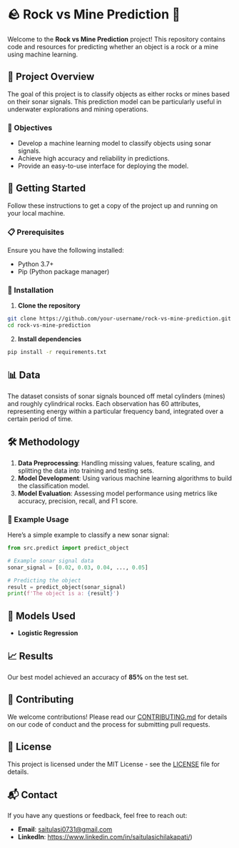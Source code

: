 
# 🪨 Rock vs Mine Prediction 🚢

Welcome to the **Rock vs Mine Prediction** project! This repository contains code and resources for predicting whether an object is a rock or a mine using machine learning.

## 🌟 Project Overview

The goal of this project is to classify objects as either rocks or mines based on their sonar signals. This prediction model can be particularly useful in underwater explorations and mining operations.

### 🎯 Objectives

- Develop a machine learning model to classify objects using sonar signals.
- Achieve high accuracy and reliability in predictions.
- Provide an easy-to-use interface for deploying the model.

## 🚀 Getting Started

Follow these instructions to get a copy of the project up and running on your local machine.

### 📋 Prerequisites

Ensure you have the following installed:

- Python 3.7+
- Pip (Python package manager)

### 🔧 Installation

1. **Clone the repository**

```sh
git clone https://github.com/your-username/rock-vs-mine-prediction.git
cd rock-vs-mine-prediction
```

2. **Install dependencies**

```sh
pip install -r requirements.txt
```

## 📊 Data

The dataset consists of sonar signals bounced off metal cylinders (mines) and roughly cylindrical rocks. Each observation has 60 attributes, representing energy within a particular frequency band, integrated over a certain period of time.

## 🛠️ Methodology

1. **Data Preprocessing**: Handling missing values, feature scaling, and splitting the data into training and testing sets.
2. **Model Development**: Using various machine learning algorithms to build the classification model.
3. **Model Evaluation**: Assessing model performance using metrics like accuracy, precision, recall, and F1 score.

### 🧪 Example Usage

Here’s a simple example to classify a new sonar signal:

```python
from src.predict import predict_object

# Example sonar signal data
sonar_signal = [0.02, 0.03, 0.04, ..., 0.05]

# Predicting the object
result = predict_object(sonar_signal)
print(f'The object is a: {result}')
```

## 🤖 Models Used

- **Logistic Regression**

## 📈 Results

Our best model achieved an accuracy of **85%** on the test set.

## 🤝 Contributing

We welcome contributions! Please read our [CONTRIBUTING.md](CONTRIBUTING.md) for details on our code of conduct and the process for submitting pull requests.

## 📄 License

This project is licensed under the MIT License - see the [LICENSE](LICENSE) file for details.

## 📬 Contact

If you have any questions or feedback, feel free to reach out:

- **Email**: saitulasi0731@gmail.com
- **LinkedIn**: https://www.linkedin.com/in/saitulasichilakapati/)
